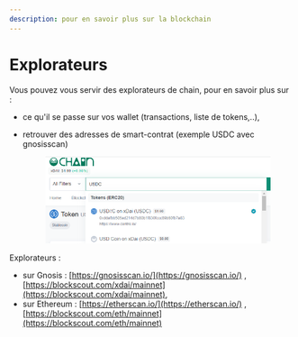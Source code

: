```yaml
---
description: pour en savoir plus sur la blockchain
---
```


# Explorateurs

Vous pouvez vous servir des explorateurs de chain, pour en savoir plus sur :

* ce qu'il se passe sur vos wallet (transactions, liste de tokens,..),
*   retrouver des adresses de smart-contrat (exemple USDC avec gnosisscan)

    <figure><img src="../../.gitbook/assets/image (48).png" alt=""><figcaption></figcaption></figure>

Explorateurs :

* sur Gnosis : [https://gnosisscan.io/](https://gnosisscan.io/) , [https://blockscout.com/xdai/mainnet](https://blockscout.com/xdai/mainnet),
* sur Ethereum : [https://etherscan.io/](https://etherscan.io/) , [https://blockscout.com/eth/mainnet](https://blockscout.com/eth/mainnet)
